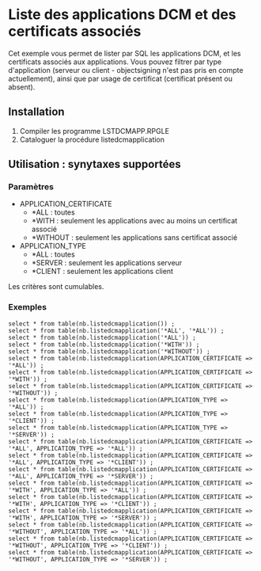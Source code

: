 # Liste des applications DCM et des certificats associés

Cet exemple vous permet de lister par SQL les applications DCM, et les certificats associés aux applications.
Vous pouvez filtrer par type d'application (serveur ou client - objectsigning n'est pas pris en compte actuellement), ainsi que par usage de certificat (certificat présent ou absent).

## Installation

1. Compiler les programme LSTDCMAPP.RPGLE
2. Cataloguer la procédure listedcmapplication

## Utilisation : synytaxes supportées

### Paramètres
- APPLICATION_CERTIFICATE 
    - *ALL : toutes
    - *WITH : seulement les applications avec au moins un certificat associé
    - *WITHOUT : seulement les applications sans certificat associé
- APPLICATION_TYPE
    - *ALL : toutes
    - *SERVER : seulement les applications serveur
    - *CLIENT : seulement les applications client

Les critères sont cumulables.


### Exemples
```
select * from table(nb.listedcmapplication()) ;
select * from table(nb.listedcmapplication('*ALL', '*ALL')) ;
select * from table(nb.listedcmapplication('*ALL')) ;
select * from table(nb.listedcmapplication('*WITH')) ;
select * from table(nb.listedcmapplication('*WITHOUT')) ;
select * from table(nb.listedcmapplication(APPLICATION_CERTIFICATE => '*ALL')) ;
select * from table(nb.listedcmapplication(APPLICATION_CERTIFICATE => '*WITH')) ;
select * from table(nb.listedcmapplication(APPLICATION_CERTIFICATE => '*WITHOUT')) ;
select * from table(nb.listedcmapplication(APPLICATION_TYPE => '*ALL')) ;
select * from table(nb.listedcmapplication(APPLICATION_TYPE => '*CLIENT')) ;
select * from table(nb.listedcmapplication(APPLICATION_TYPE => '*SERVER')) ;
select * from table(nb.listedcmapplication(APPLICATION_CERTIFICATE => '*ALL', APPLICATION_TYPE => '*ALL')) ;
select * from table(nb.listedcmapplication(APPLICATION_CERTIFICATE => '*ALL', APPLICATION_TYPE => '*CLIENT')) ;
select * from table(nb.listedcmapplication(APPLICATION_CERTIFICATE => '*ALL', APPLICATION_TYPE => '*SERVER')) ;
select * from table(nb.listedcmapplication(APPLICATION_CERTIFICATE => '*WITH', APPLICATION_TYPE => '*ALL')) ;
select * from table(nb.listedcmapplication(APPLICATION_CERTIFICATE => '*WITH', APPLICATION_TYPE => '*CLIENT')) ;
select * from table(nb.listedcmapplication(APPLICATION_CERTIFICATE => '*WITH', APPLICATION_TYPE => '*SERVER')) ;
select * from table(nb.listedcmapplication(APPLICATION_CERTIFICATE => '*WITHOUT', APPLICATION_TYPE => '*ALL')) ;
select * from table(nb.listedcmapplication(APPLICATION_CERTIFICATE => '*WITHOUT', APPLICATION_TYPE => '*CLIENT')) ;
select * from table(nb.listedcmapplication(APPLICATION_CERTIFICATE => '*WITHOUT', APPLICATION_TYPE => '*SERVER')) ;
```
